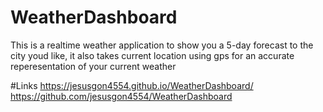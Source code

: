 # WeatherDashboard
This is a realtime weather application to show you a 5-day forecast to the city youd like, 
it also takes current location using gps for an accurate reperesentation of your current weather

#Links
https://jesusgon4554.github.io/WeatherDashboard/
https://github.com/jesusgon4554/WeatherDashboard

